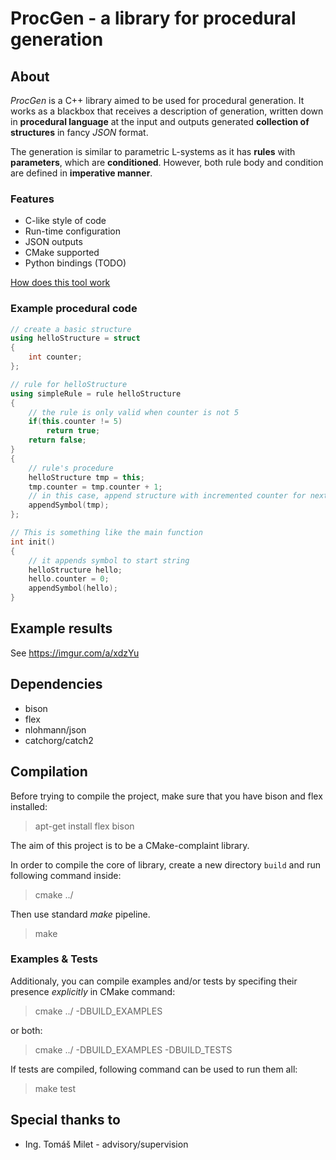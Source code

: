 ProcGen - a library for procedural generation
================================

## About

*ProcGen* is a C++ library aimed to be used for procedural generation. It works as a blackbox that receives a description of generation, written down in **procedural language** at the input and outputs generated **collection of structures** in fancy *JSON* format.

The generation is similar to parametric L-systems as it has **rules** with **parameters**, which are **conditioned**. However, both rule body and condition are defined in **imperative manner**.

### Features
* C-like style of code
* Run-time configuration 
* JSON outputs
* CMake supported
* Python bindings (TODO)

[How does this tool work](HOWDOESITWORK.md)

### Example procedural code

```cpp
// create a basic structure
using helloStructure = struct
{
	int counter;
};

// rule for helloStructure
using simpleRule = rule helloStructure 
{
	// the rule is only valid when counter is not 5
	if(this.counter != 5)
		return true;
	return false;
}
{
	// rule's procedure
	helloStructure tmp = this;
	tmp.counter = tmp.counter + 1;
	// in this case, append structure with incremented counter for next-step of derivation
	appendSymbol(tmp);
};

// This is something like the main function
int init()
{
	// it appends symbol to start string
	helloStructure hello;
	hello.counter = 0;
	appendSymbol(hello);
}
```
## Example results
See https://imgur.com/a/xdzYu

## Dependencies
* bison
* flex
* nlohmann/json  
* catchorg/catch2

## Compilation 
Before trying to compile the project, make sure that you have bison and flex installed:

> apt-get install flex bison

The aim of this project is to be a CMake-complaint library. 

In order to compile the core of library, create a new directory `build` and run following command inside:
> cmake ../

Then use standard *make* pipeline.

> make

### Examples & Tests

Additionaly, you can compile examples and/or tests by specifing their presence *explicitly* in CMake command:

> cmake ../ -DBUILD_EXAMPLES  

or both:
> cmake ../ -DBUILD_EXAMPLES -DBUILD_TESTS

If tests are compiled, following command can be used to run them all:

> make test


## Special thanks to
* Ing. Tomáš Milet - advisory/supervision

